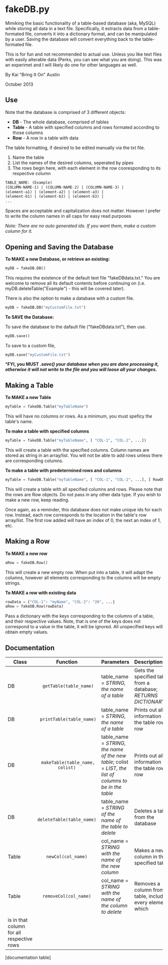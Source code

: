 fakeDB.py
======

Mimiking the basic functionality of a table-based database (aka, MySQL) while storing all data in a text file. Specifically, it extracts data from a table-formated file, converts it into a dictionary format, and can be manipulated by a user. Saving the database will convert everything back to the table-formated file. 

This is for fun and not recommended to actual use. Unless you like text files with easily alterable data (Perks, you can see what you are doing). This was an experimet and I will likely do one for other languages as well.

By Kai "Bring It On" Austin

October 2013

Use
-----------

Note that the database is comprised of 3 different objects:

  * **DB** - The whole database, comprised of tables
  * **Table** - A table with specified columns and rows formated according to those columns
  * **Row** - A row in a table with data

The table formatting, if desired to be edited manually via the txt file.

  1. Name the table
  2. List the names of the desired columns, seperated by pipes
  3. The rows begin here, with each element in the row cooresponding to its respective column

```txt
TABLE_NAME: (Example)
(COLUMN-NAME-1) | (COLUMN-NAME-2) | (COLUMN-NAME-3) |
(element-a1) | (element-a2) | (element-a3) |
(element-b1) | (element-b2) | (element-b3) |
...
```

Spaces are acceptable and capitalization does not matter. However I prefer to write the column names in all caps for easy read purposes

*Note: There are no auto generated ids. If you want them, make a custom column for it.*


Opening and Saving the Database
-----------

**To MAKE a new Database, or retrieve an existing:**
```python
myDB = fakeDB.DB()
```

This requires the existence of the default text file "fakeDBdata.txt." You are welcome to remove all its default contents before continuing on (i.e. myDB.deleteTable("Example") - this will be covered later).

There is also the option to make a database with a custom file.
```python
myDB = fakeDB.DB("myCustomFile.txt")
```

**To SAVE the Database:**

To save the database to the dafault file ("fakeDBdata.txt"), then use.
```python
myDB.save()
```

To save to a custom file,
```python
myDB.save("myCustomFile.txt")
```

***FYI, you MUST *.save() your database when you are done processing it, otherwise it will not write to the file and you will loose all your changes.***

Making a Table
-----------
**To MAKE a new Table**

```python
myTable = fakeDB.Table("myTableName")
```

This will have no columns or rows. As a minimum, you must speficy the table's name.

**To make a table with specified columns**

```python
myTable = fakeDB.Table("myTableName", [ "COL-1", "COL-2", ...])
```

This will create a table with the specified columns. Column names are stored as string in an array/list. You will not be able to add rows unless there are corresponding columns.

**To make a table with predetermined rows and columns**

```python
myTable = fakeDB.Table("myTableName", [ "COL-1", "COL-2", ...], [ RowObject, RowObject, ...])
```

This will create a table with all specified columns and rows. Please note that the rows are Row objects. Do not pass in any other data type. If you wish to make a new row, keep reading.

Once again, as a reminder, this database does not make unique ids for each row. Instead, each row corresponds to the location in the table's row array/list. The first row added will have an index of 0, the next an index of 1, etc.


Making a Row
-----------

**To MAKE a new row**
```python
aRow = fakeDB.Row()
```

This will create a new empty row. When put into a table, it will adapt the columns, however all elements corresponding to the columns will be empty strings.

**To MAKE a row with existing data**
```python
rowData = {"COL-1": "myName", "COL-2": "20", ...}
aRow = fakeDB.Row(rowData)
```

Pass a dictionary with the keys corresponding to the columns of a table, and their respective values. Note, that is one of the keys does not correspond to a value in the table, it will be ignored. All unspecified keys will obtain empty values.

Documentation
-----------

Class | Function | Parameters | Description/Use |
 ------------ | :-----------: | ----------- | ----------- |
DB     |   ``` getTable(table_name)```    |  table_name = *STRING, the name of a table* | Gets the specified table from a database; *RETURNS DICTIONARY*  |
DB     |   ``` printTable(table_name)```    |  table_name = *STRING, the name of a table* | Prints out all the information in the table row by row  |
DB     |   ``` makeTable(table_name, colist)```    |  table_name = *STRING, the name of the new table*;  colist = *LIST, the list of columns to be in the table* | Prints out all the information in the table row by row  |
DB     |   ``` deleteTable(table_name)```    |  table_name = *STRING of the name of the table to delete* | Deletes a table from the database  |
Table     |   ``` newCol(col_name) ```    |  col_name = *STRING with the name of the new column* | Makes a new column in the specified table  |
Table     |   ``` removeCol(col_name) ```    |  col_name = *STRING with the name of the column to delete* |  Removes a column from the table, including every element which
is in that column for all respective rows  |









[documentation table]
